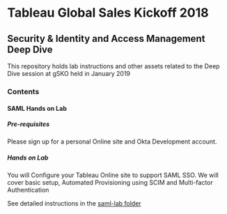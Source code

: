 # Tableau Global Sales Kickoff 2018

## Security & Identity and Access Management Deep Dive

This repository holds lab instructions and other assets related to the Deep Dive session at gSKO held in January 2019

### Contents

#### SAML Hands on Lab

##### Pre-requisites

Please sign up for a personal Online site and Okta Development account.

##### Hands on Lab

You will Configure your Tableau Online site to support SAML SSO. We will cover basic setup, Automated Provisioning using SCIM and Multi-factor Authentication

See detailed instructions in the [saml-lab folder](saml-lab/saml-lab.md)